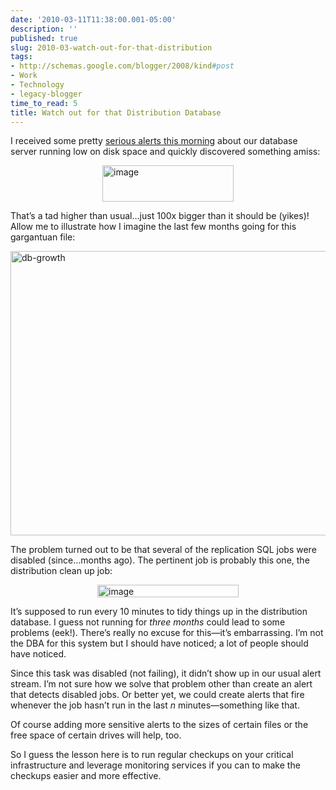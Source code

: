 ```yaml
---
date: '2010-03-11T11:38:00.001-05:00'
description: ''
published: true
slug: 2010-03-watch-out-for-that-distribution
tags:
- http://schemas.google.com/blogger/2008/kind#post
- Work
- Technology
- legacy-blogger
time_to_read: 5
title: Watch out for that Distribution Database
---
```


<p>I received some pretty <a href="http://twitter.com/mharen/status/10326855258">serious alerts this morning</a> about our database server running low on disk space and quickly discovered something amiss:</p>  <p><img alt="image" border="0" height="58" src="http://lh5.ggpht.com/_IKD9WtY5kxU/S5kch_P0yoI/AAAAAAAAArI/dLksI7uk940/image%5B2%5D.png?imgmax=800" style="border-right-width: 0px; display: block; float: none; border-top-width: 0px; border-bottom-width: 0px; margin-left: auto; border-left-width: 0px; margin-right: auto;" title="image" width="210" /> </p>  <p>That’s a tad higher than usual…just 100x bigger than it should be (yikes)! Allow me to illustrate how I imagine the last few months going for this gargantuan file:</p>  <p><img alt="db-growth" border="0" height="455" src="http://lh6.ggpht.com/_IKD9WtY5kxU/S5kciOjEgMI/AAAAAAAAArM/v7SQotcU79Y/db-growth%5B5%5D.png?imgmax=800" style="border-right-width: 0px; display: block; float: none; border-top-width: 0px; border-bottom-width: 0px; margin-left: auto; border-left-width: 0px; margin-right: auto;" title="db-growth" width="631" /> </p>  <p>The problem turned out to be that several of the replication SQL jobs were disabled (since…months ago). The pertinent job is probably this one, the distribution clean up job:</p>  <p><img alt="image" border="0" height="20" src="http://lh3.ggpht.com/_IKD9WtY5kxU/S5kciRVAdSI/AAAAAAAAArQ/yqxehPZak48/image%5B5%5D.png?imgmax=800" style="border-right-width: 0px; display: block; float: none; border-top-width: 0px; border-bottom-width: 0px; margin-left: auto; border-left-width: 0px; margin-right: auto;" title="image" width="226" /> </p>  <p>It’s supposed to run every 10 minutes to tidy things up in the distribution database. I guess not running for <em>three months </em>could lead to some problems (eek!). There’s really no excuse for this—it’s embarrassing. I’m not the DBA for this system but I should have noticed; a lot of people should have noticed.</p>  <p>Since this task was disabled (not failing), it didn’t show up in our usual alert stream. I’m not sure how we solve that problem other than create an alert that detects disabled jobs. Or better yet, we could create alerts that fire whenever the job hasn’t run in the last <em>n</em> minutes—something like that. </p>  <p>Of course adding more sensitive alerts to the sizes of certain files or the free space of certain drives will help, too.</p>  <p>So I guess the lesson here is to run regular checkups on your critical infrastructure and leverage monitoring services if you can to make the checkups easier and more effective.</p>